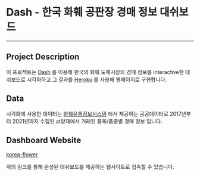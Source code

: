 # Dash - 한국 화훼 공판장 경매 정보 대쉬보드

---

## Project Description
이 프로젝트는 [Dash](https://plotly.com/dash/) 를 이용해 한국의 화훼 도매시장의 경매 정보를 
interactive한 대쉬보드로 시각화하고 그 결과를 [Heroku](https://www.heroku.com) 를 사용해 
웹페이지로 구현합니다.

## Data
시각화에 사용한 데이터는 [화훼유통정보시스템](https://flower.at.or.kr/) 에서 제공하는 공공데이터로
2017년부터 2021년까지 수집된 at양재에서 거래된 품목/품종별 경매 정보 입니다.

## Dashboard Website
[korea-flower](https://korea-flower.herokuapp.com)

위의 링크를 통해 완성된 대쉬보드를 제공하는 웹사이트로 접속할 수 있습니다. 





